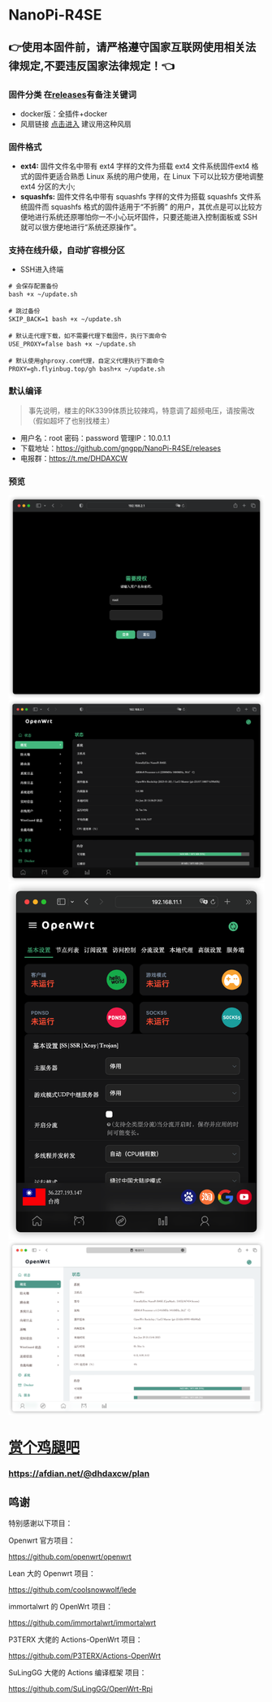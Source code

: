 # NanoPi-R4SE
## 👉使用本固件前，请严格遵守国家互联网使用相关法律规定,不要违反国家法律规定！👈

### 固件分类 在[releases](https://github.com/gngpp/NanoPi-R4S-2021/releases)有备注关键词
- docker版：全插件+docker
- 风扇链接 [点击进入](https://s.click.taobao.com/t?e=m%3D2%26s%3Dd8Ack0Lbx8McQipKwQzePOeEDrYVVa64LKpWJ%2Bin0XJRAdhuF14FMXpyNmcFd6mT8sviUM61dt2T0mcOGN1M6FAj1gqltKaEfKzCcEr0EW0YuhTK3FPxiHMT7yc3NZrQKSOkJV8harV3phaPbavinqGCwVfdcN0wcSpj5qSCmbA%3D)  建议用这种风扇

### 固件格式
- **ext4:** 固件文件名中带有 ext4 字样的文件为搭载 ext4 文件系统固件ext4 格式的固件更适合熟悉 Linux 系统的用户使用，在 Linux 下可以比较方便地调整 ext4 分区的大小;
- **squashfs:** 固件文件名中带有 squashfs 字样的文件为搭载 squashfs 文件系统固件而 squashfs 格式的固件适用于“不折腾” 的用户，其优点是可以比较方便地进行系统还原哪怕你一不小心玩坏固件，只要还能进入控制面板或 SSH就可以很方便地进行“系统还原操作”。

### 支持在线升级，自动扩容根分区
- SSH进入终端
```
# 会保存配置备份
bash +x ~/update.sh

# 跳过备份
SKIP_BACK=1 bash +x ~/update.sh

# 默认走代理下载，如不需要代理下载固件，执行下面命令
USE_PROXY=false bash +x ~/update.sh

# 默认使用ghproxy.com代理，自定义代理执行下面命令
PROXY=gh.flyinbug.top/gh bash+x ~/update.sh
```

### 默认编译  
> 事先说明，楼主的RK3399体质比较辣鸡，特意调了超频电压，请按需改（假如超坏了也别找楼主）
- 用户名：root 密码：password  管理IP：10.0.1.1
- 下载地址：https://github.com/gngpp/NanoPi-R4SE/releases
- 电报群：https://t.me/DHDAXCW

### 预览
<img src="./preview/login.png"/>
<img src="./preview/home.png"/>
<img src="./preview/vssr.png"/>
<img src="./preview/light.png"/> 

# [赏个鸡腿吧](https://afdian.net/@dhdaxcw/plan)
### https://afdian.net/@dhdaxcw/plan

## 鸣谢

特别感谢以下项目：

Openwrt 官方项目：

<https://github.com/openwrt/openwrt>

Lean 大的 Openwrt 项目：

<https://github.com/coolsnowwolf/lede>

immortalwrt 的 OpenWrt 项目：

<https://github.com/immortalwrt/immortalwrt>

P3TERX 大佬的 Actions-OpenWrt 项目：

<https://github.com/P3TERX/Actions-OpenWrt>

SuLingGG 大佬的 Actions 编译框架 项目：

https://github.com/SuLingGG/OpenWrt-Rpi
